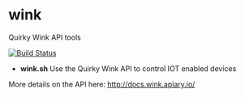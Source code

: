 wink
=======

Quirky Wink API tools

[![Build Status](https://travis-ci.org/swoodford/wink.svg?branch=master)](https://travis-ci.org/swoodford/wink)

- **wink.sh** Use the Quirky Wink API to control IOT enabled devices

More details on the API here:
http://docs.wink.apiary.io/
